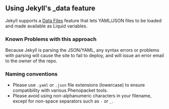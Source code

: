 ## Using Jekyll's _data feature

Jekyll supports a [Data Files](https://jekyllrb.com/docs/datafiles/) feature that lets YAML/JSON files to be loaded and made available as Liquid variables.

### Known Problems with this approach

Because Jekyll is parsing the JSON/YAML, any syntax errors or problems with parsing will cause the site to fail to deploy, and will issue an error email to the owner of the repo.

### Naming conventions

- Please use `.yaml` or `.json` file extensions (lowercase) to ensure compatibility with various Phenopacket tools.
- Please avoid using non-alphanumeric characters in your filename, except for non-space separators such as `-` or `_`.

